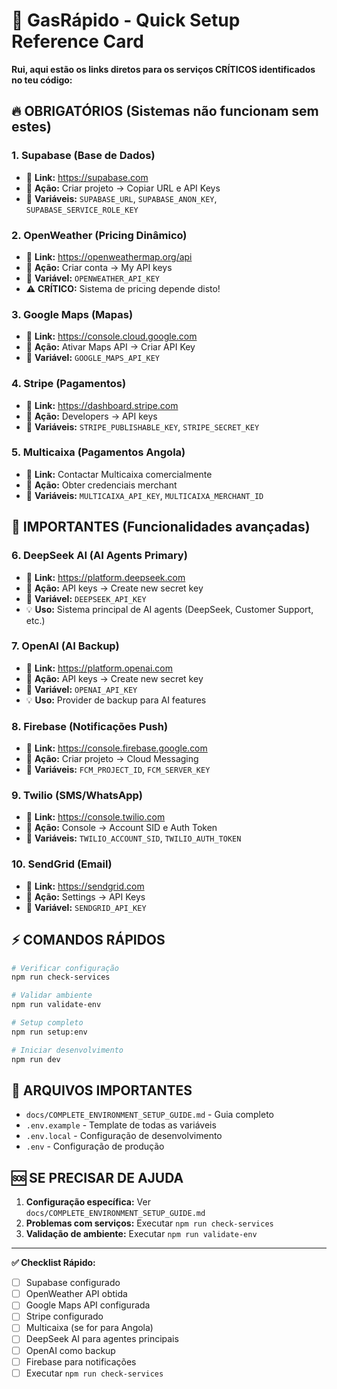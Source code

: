 # 🎯 GasRápido - Quick Setup Reference Card

**Rui, aqui estão os links diretos para os serviços CRÍTICOS identificados no teu código:**

## 🔥 OBRIGATÓRIOS (Sistemas não funcionam sem estes)

### 1. **Supabase** (Base de Dados)
- 🔗 **Link:** https://supabase.com
- 📝 **Ação:** Criar projeto → Copiar URL e API Keys
- 🎯 **Variáveis:** `SUPABASE_URL`, `SUPABASE_ANON_KEY`, `SUPABASE_SERVICE_ROLE_KEY`

### 2. **OpenWeather** (Pricing Dinâmico) 
- 🔗 **Link:** https://openweathermap.org/api
- 📝 **Ação:** Criar conta → My API keys
- 🎯 **Variável:** `OPENWEATHER_API_KEY`
- ⚠️ **CRÍTICO:** Sistema de pricing depende disto!

### 3. **Google Maps** (Mapas)
- 🔗 **Link:** https://console.cloud.google.com
- 📝 **Ação:** Ativar Maps API → Criar API Key
- 🎯 **Variável:** `GOOGLE_MAPS_API_KEY`

### 4. **Stripe** (Pagamentos)
- 🔗 **Link:** https://dashboard.stripe.com
- 📝 **Ação:** Developers → API keys
- 🎯 **Variáveis:** `STRIPE_PUBLISHABLE_KEY`, `STRIPE_SECRET_KEY`

### 5. **Multicaixa** (Pagamentos Angola)
- 🔗 **Link:** Contactar Multicaixa comercialmente
- 📝 **Ação:** Obter credenciais merchant
- 🎯 **Variáveis:** `MULTICAIXA_API_KEY`, `MULTICAIXA_MERCHANT_ID`

## 🚀 IMPORTANTES (Funcionalidades avançadas)

### 6. **DeepSeek AI** (AI Agents Primary)
- 🔗 **Link:** https://platform.deepseek.com
- 📝 **Ação:** API keys → Create new secret key
- 🎯 **Variável:** `DEEPSEEK_API_KEY`
- 💡 **Uso:** Sistema principal de AI agents (DeepSeek, Customer Support, etc.)

### 7. **OpenAI** (AI Backup)
- 🔗 **Link:** https://platform.openai.com
- 📝 **Ação:** API keys → Create new secret key
- 🎯 **Variável:** `OPENAI_API_KEY`
- 💡 **Uso:** Provider de backup para AI features

### 8. **Firebase** (Notificações Push)
- 🔗 **Link:** https://console.firebase.google.com
- 📝 **Ação:** Criar projeto → Cloud Messaging
- 🎯 **Variáveis:** `FCM_PROJECT_ID`, `FCM_SERVER_KEY`

### 9. **Twilio** (SMS/WhatsApp)
- 🔗 **Link:** https://console.twilio.com
- 📝 **Ação:** Console → Account SID e Auth Token
- 🎯 **Variáveis:** `TWILIO_ACCOUNT_SID`, `TWILIO_AUTH_TOKEN`

### 10. **SendGrid** (Email)
- 🔗 **Link:** https://sendgrid.com
- 📝 **Ação:** Settings → API Keys
- 🎯 **Variável:** `SENDGRID_API_KEY`

## ⚡ COMANDOS RÁPIDOS

```bash
# Verificar configuração
npm run check-services

# Validar ambiente
npm run validate-env

# Setup completo
npm run setup:env

# Iniciar desenvolvimento
npm run dev
```

## 📁 ARQUIVOS IMPORTANTES

- `docs/COMPLETE_ENVIRONMENT_SETUP_GUIDE.md` - Guia completo
- `.env.example` - Template de todas as variáveis
- `.env.local` - Configuração de desenvolvimento
- `.env` - Configuração de produção

## 🆘 SE PRECISAR DE AJUDA

1. **Configuração específica:** Ver `docs/COMPLETE_ENVIRONMENT_SETUP_GUIDE.md`
2. **Problemas com serviços:** Executar `npm run check-services`
3. **Validação de ambiente:** Executar `npm run validate-env`

---

**✅ Checklist Rápido:**
- [ ] Supabase configurado
- [ ] OpenWeather API obtida
- [ ] Google Maps API configurada  
- [ ] Stripe configurado
- [ ] Multicaixa (se for para Angola)
- [ ] DeepSeek AI para agentes principais
- [ ] OpenAI como backup
- [ ] Firebase para notificações
- [ ] Executar `npm run check-services`